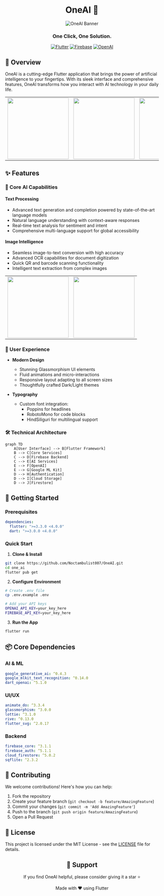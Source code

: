 <div align="center">

# OneAI 🤖

![OneAI Banner](https://github.com/user-attachments/assets/cbf9c94a-fb62-4461-b2ee-e6aeb8f37bb3)

### One Click, One Solution.

[![Flutter](https://img.shields.io/badge/Flutter-%2302569B.svg?style=for-the-badge&logo=Flutter&logoColor=white)](https://flutter.dev)
[![Firebase](https://img.shields.io/badge/firebase-%23039BE5.svg?style=for-the-badge&logo=firebase)](https://firebase.google.com)
[![OpenAI](https://img.shields.io/badge/OpenAI-412991.svg?style=for-the-badge&logo=OpenAI&logoColor=white)](https://openai.com)

</div>

## 🌟 Overview

OneAI is a cutting-edge Flutter application that brings the power of artificial intelligence to your fingertips. With its sleek interface and comprehensive features, OneAI transforms how you interact with AI technology in your daily life.

<div align="center">
<table>
<tr>
<td>
<img src="https://github.com/user-attachments/assets/751c6dbe-c075-408f-868a-a19fd5e50900" width="200"/>
</td>
<td>
<img src="https://github.com/user-attachments/assets/4b1d9578-a54b-431b-abcf-32f6b859de52" width="200"/>
</td>
<td>
<img src="https://github.com/user-attachments/assets/11e94f9b-0439-4f17-9b93-fe80438012c9" width="200"/>
</td>
</tr>
</table>
</div>

## ✨ Features

### 🎯 Core AI Capabilities

#### Text Processing
- Advanced text generation and completion powered by state-of-the-art language models
- Natural language understanding with context-aware responses
- Real-time text analysis for sentiment and intent
- Comprehensive multi-language support for global accessibility

#### Image Intelligence
- Seamless image-to-text conversion with high accuracy
- Advanced OCR capabilities for document digitization
- Quick QR and barcode scanning functionality
- Intelligent text extraction from complex images

<div align="center">
<table>
<tr>
<td>
<img src="https://github.com/user-attachments/assets/ccae054a-0ac7-45e1-8578-4cd52281cb43" width="200"/>
</td>
<td>
<img src="https://github.com/user-attachments/assets/3e167e62-d49a-490b-98c4-6618723fb225" width="200"/>
</td>
</tr>
</table>
</div>

### 🎨 User Experience

- **Modern Design**
  - Stunning Glassmorphism UI elements
  - Fluid animations and micro-interactions
  - Responsive layout adapting to all screen sizes
  - Thoughtfully crafted Dark/Light themes

- **Typography**
  - Custom font integration:
    - Poppins for headlines
    - RobotoMono for code blocks
    - HindSiliguri for multilingual support

### 🛠️ Technical Architecture

```mermaid
graph TD
    A[User Interface] --> B[Flutter Framework]
    B --> C[Core Services]
    C --> D[Firebase Backend]
    C --> E[AI Services]
    E --> F[OpenAI]
    E --> G[Google ML Kit]
    D --> H[Authentication]
    D --> I[Cloud Storage]
    D --> J[Firestore]
```

## 🚀 Getting Started

### Prerequisites

```yaml
dependencies:
  flutter: ">=3.3.0 <4.0.0"
  dart: ">=3.0.0 <4.0.0"
```

### Quick Start

1. **Clone & Install**
```bash
git clone https://github.com/Noctambulist007/OneAI.git
cd one_ai
flutter pub get
```

2. **Configure Environment**
```bash
# Create .env file
cp .env.example .env

# Add your API keys
OPENAI_API_KEY=your_key_here
FIREBASE_API_KEY=your_key_here
```

3. **Run the App**
```bash
flutter run
```

## 📦 Core Dependencies

### AI & ML
```yaml
google_generative_ai: ^0.4.3
google_mlkit_text_recognition: ^0.14.0
dart_openai: ^5.1.0
```

### UI/UX
```yaml
animate_do: ^3.3.4
glassmorphism: ^3.0.0
lottie: ^3.1.0
rive: ^0.13.0
flutter_svg: ^2.0.17
```

### Backend
```yaml
firebase_core: ^3.1.1
firebase_auth: ^5.1.1
cloud_firestore: ^5.0.2
sqflite: ^2.3.2
```

## 🤝 Contributing

We welcome contributions! Here's how you can help:

1. Fork the repository
2. Create your feature branch (`git checkout -b feature/AmazingFeature`)
3. Commit your changes (`git commit -m 'Add AmazingFeature'`)
4. Push to the branch (`git push origin feature/AmazingFeature`)
5. Open a Pull Request

## 📄 License

This project is licensed under the MIT License - see the [LICENSE](LICENSE) file for details.

<div align="center">

## 💖 Support

If you find OneAI helpful, please consider giving it a star ⭐️

Made with ❤️ using Flutter

</div>
